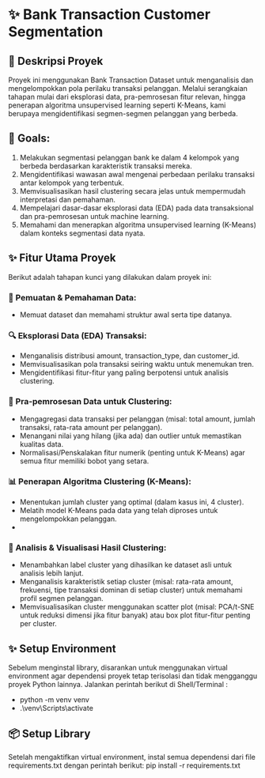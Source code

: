 # ✨ Bank Transaction Customer Segmentation 

## 🚀 Deskripsi Proyek 
Proyek ini menggunakan Bank Transaction Dataset untuk menganalisis dan mengelompokkan pola perilaku transaksi pelanggan. Melalui serangkaian tahapan mulai dari eksplorasi data, pra-pemrosesan fitur relevan, hingga penerapan algoritma unsupervised learning seperti K-Means, kami berupaya mengidentifikasi segmen-segmen pelanggan yang berbeda.

## 🎯 Goals:
1. Melakukan segmentasi pelanggan bank ke dalam 4 kelompok yang berbeda berdasarkan karakteristik transaksi mereka.
2. Mengidentifikasi wawasan awal mengenai perbedaan perilaku transaksi antar kelompok yang terbentuk.
3. Memvisualisasikan hasil clustering secara jelas untuk mempermudah interpretasi dan pemahaman.
4. Mempelajari dasar-dasar eksplorasi data (EDA) pada data transaksional dan pra-pemrosesan untuk machine learning.
5. Memahami dan menerapkan algoritma unsupervised learning (K-Means) dalam konteks segmentasi data nyata.

## ✨ Fitur Utama Proyek 
Berikut adalah tahapan kunci yang dilakukan dalam proyek ini:

### 📂 Pemuatan & Pemahaman Data:  
-   Memuat dataset dan memahami struktur awal serta tipe datanya.

### 🔍 Eksplorasi Data (EDA) Transaksi: 
-   Menganalisis distribusi amount, transaction_type, dan customer_id.
-   Memvisualisasikan pola transaksi seiring waktu untuk menemukan tren.
-   Mengidentifikasi fitur-fitur yang paling berpotensi untuk analisis clustering.

### 🧹 Pra-pemrosesan Data untuk Clustering: 
-   Mengagregasi data transaksi per pelanggan (misal: total amount, jumlah transaksi, rata-rata amount per pelanggan).
-   Menangani nilai yang hilang (jika ada) dan outlier untuk memastikan kualitas data.
-   Normalisasi/Penskalakan fitur numerik (penting untuk K-Means) agar semua fitur memiliki bobot yang setara.

### 📊 Penerapan Algoritma Clustering (K-Means): 
-   Menentukan jumlah cluster yang optimal (dalam kasus ini, 4 cluster).
-   Melatih model K-Means pada data yang telah diproses untuk mengelompokkan pelanggan.
-   
### 🎨 Analisis & Visualisasi Hasil Clustering: 
-   Menambahkan label cluster yang dihasilkan ke dataset asli untuk analisis lebih lanjut.
-   Menganalisis karakteristik setiap cluster (misal: rata-rata amount, frekuensi, tipe transaksi dominan di setiap cluster) untuk memahami profil segmen pelanggan.
-   Memvisualisasikan cluster menggunakan scatter plot (misal: PCA/t-SNE untuk reduksi dimensi jika fitur banyak) atau box plot fitur-fitur penting per cluster.

## ✨ Setup Environment 
Sebelum menginstal library, disarankan untuk menggunakan virtual environment agar dependensi proyek tetap terisolasi dan tidak mengganggu proyek Python lainnya. Jalankan perintah berikut di Shell/Terminal :
-   python -m venv venv
-   .\venv\Scripts\activate

## 📦 Setup Library 
Setelah mengaktifkan virtual environment, instal semua dependensi dari file requirements.txt dengan perintah berikut: pip install -r requirements.txt
